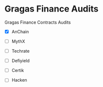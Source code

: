 # Gragas Finance Audits
Gragas Finance Contracts Audits

- [x] AnChain
- [ ] MythX
- [ ] Techrate
- [ ] Defiyield
- [ ] Certik
- [ ] Hacken

